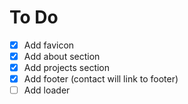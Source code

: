 # To Do

- [x] Add favicon
- [x] Add about section
- [x] Add projects section
- [x] Add footer (contact will link to footer)
- [ ] Add loader